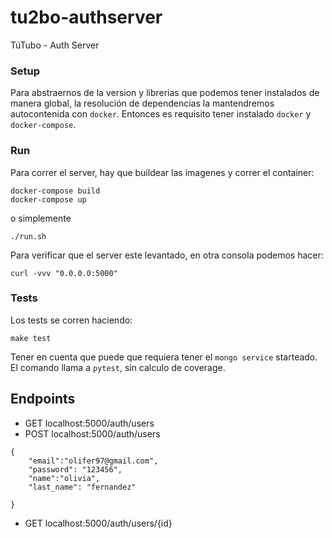# tu2bo-authserver
TúTubo - Auth Server

### Setup

Para abstraernos de la version y librerias que podemos tener instalados de manera global, la resolución de dependencias la mantendremos autocontenida con `docker`. Entonces es requisito tener instalado `docker` y `docker-compose`.

### Run

Para correr el server, hay que buildear las imagenes y correr el container:

```
docker-compose build
docker-compose up
```

o simplemente

```
./run.sh
```

Para verificar que el server este levantado, en otra consola podemos hacer:

	curl -vvv "0.0.0.0:5000"


### Tests

Los tests se corren haciendo:

	make test

Tener en cuenta que puede que requiera tener el `mongo service` starteado. \
El comando llama a `pytest`, sin calculo de coverage. 

## Endpoints

- GET localhost:5000/auth/users
- POST localhost:5000/auth/users
```
{
	"email":"olifer97@gmail.com",
	"password": "123456",
	"name":"olivia",
	"last_name": "fernandez"
	
}
```
- GET localhost:5000/auth/users/{id}